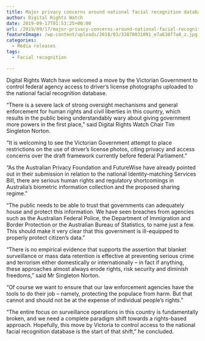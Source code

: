 ```yaml
---
title: Major privacy concerns around national facial recognition database
author: Digital Rights Watch
date: 2019-09-17T01:53:25+00:00
url: /2019/09/17/major-privacy-concerns-around-national-facial-recognition-database/
featureImage: /wp-content/uploads/2018/03/33870031091_e7a638f7a8_z.jpg
categories:
  - Media releases
tags:
  - Facial recognition

---
```

Digital Rights Watch have welcomed a move by the Victorian Government to control federal agency access to driver’s license photographs uploaded to the national facial recognition database.

“There is a severe lack of strong oversight mechanisms and general enforcement for human rights and civil liberties in this country, which results in the public being understandably wary about giving government more powers in the first place,” said Digital Rights Watch Chair Tim Singleton Norton.

&#8220;It is welcoming to see the Victorian Government attempt to place restrictions on the use of driver&#8217;s license photos, citing privacy and access concerns over the draft framework currently before federal Parliament.”

“As the Australian Privacy Foundation and FutureWise have already pointed out in their submission in relation to the national Identity-matching Services Bill, there are serious human rights and regulatory shortcomings in Australia’s biometric information collection and the proposed sharing regime.”

“The public needs to be able to trust that governments can adequately house and protect this information. We have seen breaches from agencies such as the Australian Federal Police, the Department of Immigration and Border Protection or the Australian Bureau of Statistics, to name just a few. This should make it very clear that this government is ill-equipped to properly protect citizen’s data.”

&#8220;There is no empirical evidence that supports the assertion that blanket surveillance or mass data retention is effective at preventing serious crime and terrorism either domestically or internationally – in fact if anything, these approaches almost always erode rights, risk security and diminish freedoms,” said Mr Singleton Norton.

&#8220;Of course we want to ensure that our law enforcement agencies have the tools to do their job &#8211; namely, protecting the populace from harm. But that cannot and should not be at the expense of individual people&#8217;s rights.&#8221;

&#8220;The entire focus on surveillance operations in this country is fundamentally broken, and we need a complete paradigm shift towards a rights-based approach. Hopefully, this move by Victoria to control access to the national facial recognition database is the start of that shift,” he concluded.